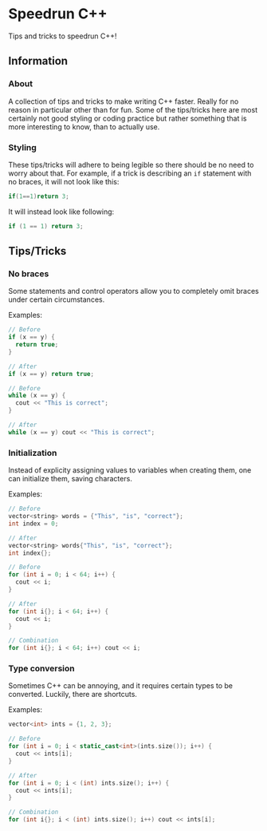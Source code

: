 # Speedrun C++

Tips and tricks to speedrun C++!

## Information

### About

A collection of tips and tricks to make writing C++ faster. Really for no reason in particular other than for fun. Some of the tips/tricks here are most certainly not good styling or coding practice but rather something that is more interesting to know, than to actually use.

### Styling

These tips/tricks will adhere to being legible so there should be no need to worry about that. For example, if a trick is describing an `if` statement with no braces, it will not look like this:

```cpp
if(1==1)return 3;
```

It will instead look like following:

```cpp
if (1 == 1) return 3;
```

## Tips/Tricks

### No braces

Some statements and control operators allow you to completely omit braces under certain circumstances.

Examples:

```cpp
// Before
if (x == y) {
  return true;
}

// After
if (x == y) return true;
```

```cpp
// Before
while (x == y) {
  cout << "This is correct";
}

// After
while (x == y) cout << "This is correct";
```

### Initialization

Instead of explicity assigning values to variables when creating them, one can initialize them, saving characters.

Examples:

```cpp
// Before
vector<string> words = {"This", "is", "correct"};
int index = 0;

// After
vector<string> words{"This", "is", "correct"};
int index{};
```

```cpp
// Before
for (int i = 0; i < 64; i++) {
  cout << i;
}

// After
for (int i{}; i < 64; i++) {
  cout << i;
}

// Combination
for (int i{}; i < 64; i++) cout << i;
```

### Type conversion

Sometimes C++ can be annoying, and it requires certain types to be converted. Luckily, there are shortcuts.

Examples:

```cpp
vector<int> ints = {1, 2, 3};

// Before
for (int i = 0; i < static_cast<int>(ints.size()); i++) {
  cout << ints[i];
}

// After
for (int i = 0; i < (int) ints.size(); i++) {
  cout << ints[i];
}

// Combination
for (int i{}; i < (int) ints.size(); i++) cout << ints[i];
```
